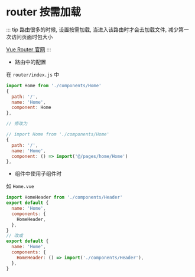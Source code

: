 # router 按需加载

::: tip
路由很多的时候, 设置按需加载, 当进入该路由时才会去加载文件, 减少第一次访问页面时包大小

[Vue Router 官网](https://router.vuejs.org/zh/)
:::

- 路由中的配置

在 `router/index.js` 中

```js {1,5,10,14}
import Home from './components/Home'
{
  path: '/',
  name: 'Home',
  component: Home
},

// 修改为

// import Home from './components/Home'
{
  path: '/',
  name: 'Home',
  component: () => import('@/pages/home/Home')
},
```

- 组件中使用子组件时

如 `Home.vue`

```js {1,5,12}
import HomeHeader from './components/Header'
export default {
  name: 'Home',
  components: {
    HomeHeader,
  },
}
// 改成
export default {
  name: 'Home',
  components: {
    HomeHeader: () => import('./components/Header'),
  },
}
```